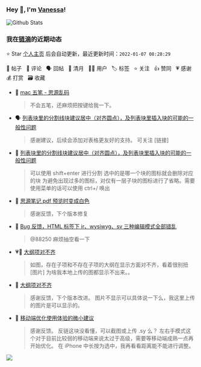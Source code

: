 ### Hey 👋, I'm [Vanessa](http://vanessa.b3log.org/)!

![Github Stats](https://github-readme-stats.vercel.app/api?username=Vanessa219&show_icons=true)

<!--events start -->

### 我在[链滴](https://ld246.com)的近期动态

⭐️ Star [个人主页](https://github.com/Vanessa219/Vanessa219) 后会自动更新，最近更新时间：`2022-01-07 08:28:29`

📝 帖子 &nbsp; 💬 评论 &nbsp; 🗣 回帖 &nbsp; 🌙 清月 &nbsp; 👨‍💻 用户 &nbsp; 🏷️ 标签 &nbsp; ⭐️ 关注 &nbsp; 👍 赞同 &nbsp; 💗 感谢 &nbsp; 💰 打赏 &nbsp; 🗃 收藏

* 💬 [mac 五笔 - 思源乱码](https://ld246.com/article/1641435517785/comment/1641436906696#comments)

  > 不会五笔，还麻烦把按键给我一下。
* 🗣 [列表块里的分割线块建议居中（对齐圆点），及列表块里插入块的可能的一般性问题](https://ld246.com/article/1641366953289/comment/1641399198742#comments)

  > 感谢建议，后续会添加对表格更友好的支持。 可关注 [链接]
* 💬 [列表块里的分割线块建议居中（对齐圆点），及列表块里插入块的可能的一般性问题](https://ld246.com/article/1641366953289/comment/1641396785772#comments)

  > 可以使用 shift+enter 进行分割 选中的是哪一个块的图标就会删除对应的块 为避免出现过多的图标，对仅有一层子块的图标进行了省略。需要使用菜单的话可以使用 ctrl+/ 唤出
* 💬 [思源笔记 pdf 预览时变成白色](https://ld246.com/article/1641198819303/comment/1641267275707#comments)

  > 感谢反馈，下个版本修复
* 💬 [Bug 反馈，HTML 标签下 ir、wysiwyg、sv 三种编辑模式全部错乱](https://ld246.com/article/1640365098965/comment/1641260146998#comments)

  > @88250 麻烦抽空看一下
* 💗📝 [大纲项对不齐](https://ld246.com/article/1641218635981)

  > 如图，存在子项和不存在子项的大纲在显示方面对不齐，看着很别扭 [图片] 为啥我本地上传的图都显示不出来。。
* 💬 [大纲项对不齐](https://ld246.com/article/1641218635981/comment/1641220296600#comments)

  > 感谢反馈，下个版本改进。 图片不显示可以具体说一下么，我这里上传的图片是可以显示的。
* 💬 [移动端优化使用体验的微小建议](https://ld246.com/article/1641110315727/comment/1641174851408#comments)

  > 感谢反馈。 反链这块没看懂，可以截图或上传 .sy 么？ 左右手模式这个对于目前比较弱的移动端来说太过于高级，需要等移动端成熟一点再开始优化。 在 iPhone 中长按为选中，我再看看距离能不能进行调整。


<!--events end -->

<a title="Hits" target="_blank" href="https://github.com/Vanessa219/Vanessa219"><img src="https://hits.b3log.org/Vanessa219/Vanessa219.svg"></a>
